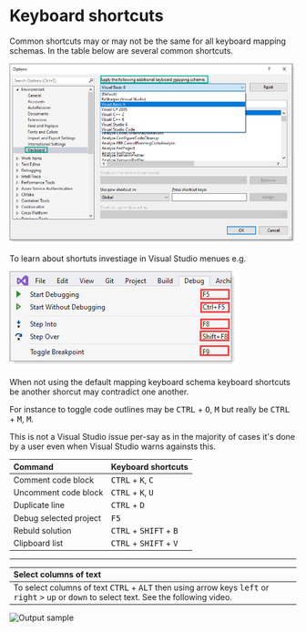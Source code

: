 # Keyboard shortcuts

Common shortcuts may or may not be the same for all keyboard mapping schemas. In the table below are several common shortcuts.


![img](assets/schemas.png)

To learn about shortuts investiage in Visual Studio menues e.g.

![image](assets/shortcutsMems.png)

When not using the default mapping keyboard schema keyboard shortcuts be another shorcut may contradict one another. 

For instance to toggle code outlines may be <kbd>CTRL</kbd> + <kbd>O</kbd>, <kbd>M</kbd> but really be <kbd>CTRL</kbd> + <kbd>M</kbd>, <kbd>M</kbd>.

This is not a Visual Studio issue per-say as in the majority of cases it's done by a user even when Visual Studio warns againsts this.




| Command  | Keyboard shortcuts |
| :--- | :--- |
| Comment code block | <kbd>CTRL</kbd> + <kbd>K</kbd>, <kbd>C</kbd> |
| Uncomment code block | <kbd>CTRL</kbd> + <kbd>K</kbd>, <kbd>U</kbd> |
| Duplicate line | <kbd>CTRL</kbd> + <kbd>D</kbd> |
| Debug selected project | <kbd>F5</kbd> |
| Rebuld solution | <kbd>CTRL</kbd> + <kbd>SHIFT</kbd> + <kbd>B</kbd> |
| Clipboard list | <kbd>CTRL</kbd> + <kbd>SHIFT</kbd> + <kbd>V</kbd> |


---

| Select columns of text  |
| :--- |
| To select columns of text <kbd>CTRL</kbd> + <kbd>ALT</kbd> then using arrow keys <kbd>left</kbd> or  <kbd>right</kbd> <kbd>></kbd> <kbd>up</kbd> or <kbd>down</kbd> to select text. See the following video.| 

![Output sample](https://github.com/karenpayneoregon/oed-week1/blob/Week2/assets/ColumnSelectMode.gif)


